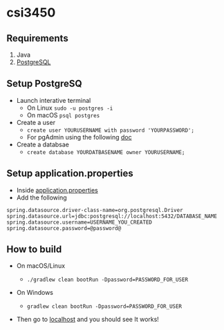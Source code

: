 # csi3450

## Requirements
1. Java
2. [PostgreSQL](https://www.postgresql.org/download/)

## Setup PostgreSQ
* Launch interative terminal
    * On Linux `sudo -u postgres -i`
    * On macOS `psql postgres`
* Create a user
    * `create user YOURUSERNAME with password 'YOURPASSWORD';`
    * For pgAdmin using the following [doc](https://www.pgadmin.org/docs/pgadmin4/dev/pgadmin_user.html)
* Create a databsae
    * `create database YOURDATBASENAME owner YOURUSERNAME;`

## Setup application.properties
* Inside [application.properties](./src/main/resources/application.properties)
* Add the following
```
spring.datasource.driver-class-name=org.postgresql.Driver
spring.datasource.url=jdbc:postgresql://localhost:5432/DATABASE_NAME
spring.datasource.username=USERNAME_YOU_CREATED
spring.datasource.password=@password@
```


## How to build
* On macOS/Linux
    * `./gradlew clean bootRun -Dpassword=PASSWORD_FOR_USER`

* On Windows
    * `gradlew clean bootRun -Dpassword=PASSWORD_FOR_USER`

* Then go to [localhost](http://localhost) and you should see It works!